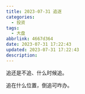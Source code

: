 ```yaml
---
title: 2023-07-31 追逐
categories:
  - 投资
tags:
  - 大盘
abbrlink: 4667d364
date: 2023-07-31 17:22:43
updated: 2023-07-31 17:22:43
description:
---
```

追还是不追、什么时候追。

追在什么位置，倒追可咋办。
